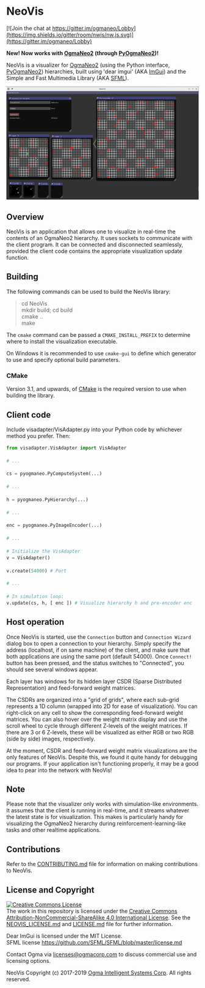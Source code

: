 <!---
  NeoVis
  Copyright(c) 2017-2019 Ogma Intelligent Systems Corp. All rights reserved.

  This copy of NeoVis is licensed to you under the terms described
  in the NEOVIS_LICENSE.md file included in this distribution.
--->

# NeoVis

[![Join the chat at https://gitter.im/ogmaneo/Lobby](https://img.shields.io/gitter/room/nwjs/nw.js.svg)](https://gitter.im/ogmaneo/Lobby)

**New! Now works with [OgmaNeo2](https://github.com/ogmacorp/OgmaNeo2) (through [PyOgmaNeo2](https://github.com/ogmacorp/PyOgmaNeo2.git))!**

NeoVis is a visualizer for [OgmaNeo2](https://github.com/ogmacorp/OgmaNeo2) (using the Python interface, [PyOgmaNeo2](https://github.com/ogmacorp/PyOgmaNeo2.git)) hierarchies, built using 'dear imgui' (AKA [ImGui](https://github.com/ocornut/imgui)) and the Simple and Fast Multimedia Library (AKA [SFML](https://www.sfml-dev.org/)).

![Screenshot](./neovis_screen.png)

## Overview

NeoVis is an application that allows one to visualize in real-time the contents of an OgmaNeo2 hierarchy. It uses sockets to communicate with the client program. It can be connected and disconnected seamlessly, provided the client code contains the appropriate visualization update function.

## Building

The following commands can be used to build the NeoVis library:

> cd NeoVis  
> mkdir build; cd build  
> cmake ..  
> make  

The `cmake` command can be passed a `CMAKE_INSTALL_PREFIX` to determine where to install the visualization executable.  

On Windows it is recommended to use `cmake-gui` to define which generator to use and specify optional build parameters.

### CMake

Version 3.1, and upwards, of [CMake](https://cmake.org/) is the required version to use when building the library.

## Client code

Include visadapter/VisAdapter.py into your Python code by whichever method you prefer. Then:

```python
from visadapter.VisAdapter import VisAdapter

# ...

cs = pyogmaneo.PyComputeSystem(...)

# ...

h = pyogmaneo.PyHierarchy(...)

# ...

enc = pyogmaneo.PyImageEncoder(...)

# ...

# Initialize the VisAdapter
v = VisAdapter()

v.create(54000) # Port

# ...

# In simulation loop:
v.update(cs, h, [ enc ]) # Visualize hierarchy h and pre-encoder enc

```

## Host operation

Once NeoVis is started, use the `Connection` button and `Connection Wizard` dialog box to open a connection to your hierarchy. Simply specify the address (localhost, if on same machine) of the client, and make sure that both applications are using the same port (default 54000). Once `Connect!` button has been pressed, and the status switches to "Connected", you should see several windows appear.

Each layer has windows for its hidden layer CSDR (Sparse Distributed Representation) and feed-forward weight matrices.

The CSDRs are organized into a "grid of grids", where each sub-grid represents a 1D column (wrapped into 2D for ease of visualization). You can right-click on any cell to show the corresponding feed-forward weight matrices.
You can also hover over the weight matrix display and use the scroll wheel to cycle through different Z-levels of the weight matrices. If there are 3 or 6 Z-levels, these will be visualized as either RGB or two RGB (side by side) images, respectively.

At the moment, CSDR and feed-forward weight matrix visualizations are the only features of NeoVis. Despite this, we found it quite handy for debugging our programs. If your application isn't functioning properly, it may be a good idea to pear into the network with NeoVis!

## Note

Please note that the visualizer only works with simulation-like environments. It assumes that the client is running in real-time, and it streams whatever the latest state is for visualization. This makes is particularly handy for visualizing the OgmaNeo2 hierarchy during reinforcement-learning-like tasks and other realtime applications.

## Contributions

Refer to the [CONTRIBUTING.md](https://github.com/ogmacorp/NeoVis/blob/master/CONTRIBUTING.md) file for information on making contributions to NeoVis.

## License and Copyright

<a rel="license" href="http://creativecommons.org/licenses/by-nc-sa/4.0/"><img alt="Creative Commons License" style="border-width:0" src="https://i.creativecommons.org/l/by-nc-sa/4.0/88x31.png" /></a><br />The work in this repository is licensed under the <a rel="license" href="http://creativecommons.org/licenses/by-nc-sa/4.0/">Creative Commons Attribution-NonCommercial-ShareAlike 4.0 International License</a>. See the  [NEOVIS_LICENSE.md](https://github.com/ogmacorp/NeoVis/blob/master/NEOVIS_LICENSE.md) and [LICENSE.md](https://github.com/ogmacorp/NeoVis/blob/master/LICENSE.md) file for further information.

Dear ImGui is licensed under the MIT License.  
SFML license https://github.com/SFML/SFML/blob/master/license.md

Contact Ogma via licenses@ogmacorp.com to discuss commercial use and licensing options.

NeoVis Copyright (c) 2017-2019 [Ogma Intelligent Systems Corp](https://ogmacorp.com). All rights reserved.
